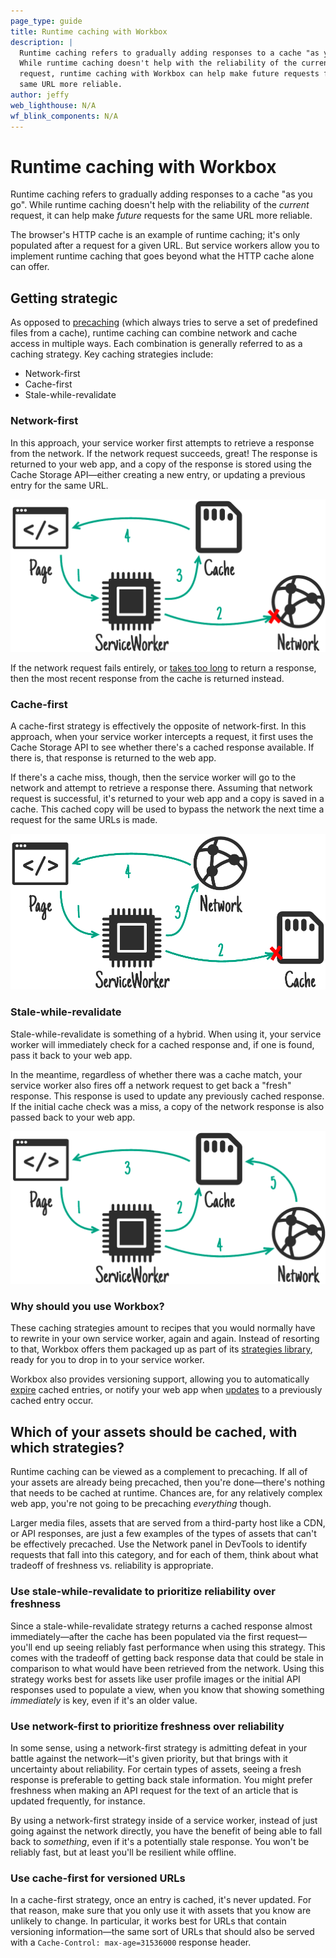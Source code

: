 ```yaml
---
page_type: guide
title: Runtime caching with Workbox
description: |
  Runtime caching refers to gradually adding responses to a cache "as you go".
  While runtime caching doesn't help with the reliability of the current
  request, runtime caching with Workbox can help make future requests for the
  same URL more reliable.
author: jeffy
web_lighthouse: N/A
wf_blink_components: N/A
---
```


# Runtime caching with Workbox

Runtime caching refers to gradually adding responses to a cache "as you go".
While runtime caching doesn't help with the reliability of the _current_
request, it can help make _future_ requests for the same URL more reliable.

The browser's HTTP cache is an example of runtime caching; it's only populated
after a request for a given URL. But service workers allow you to implement
runtime caching that goes beyond what the HTTP cache alone can offer.

## Getting strategic

As opposed to [precaching](/reliable/precache-with-workbox/) (which always tries to serve a set of
predefined files from a cache), runtime caching can combine network and cache access in multiple
ways. Each combination is generally referred to as a caching strategy. Key caching strategies
include:

+  Network-first
+  Cache-first
+  Stale-while-revalidate

### Network-first

In this approach, your service worker first attempts to retrieve a response from
the network. If the network request succeeds, great! The response is returned to
your web app, and a copy of the response is stored using the Cache Storage
API—either creating a new entry, or updating a previous entry for the same
URL.

![image](network-first.png)

If the network request fails entirely, or
[takes too long](https://developers.google.com/web/tools/workbox/guides/common-recipes#force_a_timeout_on_network_requests)
to return a response, then the most recent response from the cache is returned
instead.

### Cache-first

A cache-first strategy is effectively the opposite of network-first. In this
approach, when your service worker intercepts a request, it first uses the Cache
Storage API to see whether there's a cached response available. If there is,
that response is returned to the web app.

If there's a cache miss, though, then the service worker will go to the network
and attempt to retrieve a response there. Assuming that network request is
successful, it's returned to your web app and a copy is saved in a cache. This
cached copy will be used to bypass the network the next time a request for the
same URLs is made.

![image](./cache-first.png)

### Stale-while-revalidate

Stale-while-revalidate is something of a hybrid. When using it, your service
worker will immediately check for a cached response and, if one is found, pass
it back to your web app.

In the meantime, regardless of whether there was a cache match, your service
worker also fires off a network request to get back a "fresh" response. This
response is used to update any previously cached response. If the initial cache
check was a miss, a copy of the network response is also passed back to your web
app.

![image](stale-while-revalidate.png)

### Why should you use Workbox?

These caching strategies amount to recipes that you would normally have to
rewrite in your own service worker, again and again. Instead of resorting to
that, Workbox offers them packaged up as part of its
[strategies library](https://developers.google.com/web/tools/workbox/modules/workbox-strategies),
ready for you to drop in to your service worker.

Workbox also provides versioning support, allowing you to automatically
[expire](https://developers.google.com/web/tools/workbox/modules/workbox-cache-expiration)
cached entries, or notify your web app when
[updates](https://developers.google.com/web/tools/workbox/modules/workbox-broadcast-cache-update)
to a previously cached entry occur.

## Which of your assets should be cached, with which strategies?

Runtime caching can be viewed as a complement to precaching. If all of your
assets are already being precached, then you're done—there's nothing that needs
to be cached at runtime. Chances are, for any relatively complex web app, you're
not going to be precaching _everything_ though.

Larger media files, assets that are served from a third-party host like a CDN,
or API responses, are just a few examples of the types of assets that can't be
effectively precached. Use the Network panel in DevTools to identify requests
that fall into this category, and for each of them, think about what tradeoff of
freshness vs. reliability is appropriate.

### Use stale-while-revalidate to prioritize reliability over freshness

Since a stale-while-revalidate strategy returns a cached response almost
immediately—after the cache has been populated via the first request—you'll end
up seeing reliably fast performance when using this strategy. This comes with
the tradeoff of getting back response data that could be stale in comparison to
what would have been retrieved from the network. Using this strategy works best
for assets like user profile images or the initial API responses used to
populate a view, when you know that showing something _immediately_ is key, even
if it's an older value.

### Use network-first to prioritize freshness over reliability

In some sense, using a network-first strategy is admitting defeat in your battle
against the network—it's given priority, but that brings with it uncertainty
about reliability. For certain types of assets, seeing a fresh response is
preferable to getting back stale information. You might prefer freshness when
making an API request for the text of an article that is updated frequently, for
instance.

By using a network-first strategy inside of a service worker, instead of just
going against the network directly, you have the benefit of being able to fall
back to _something_, even if it's a potentially stale response. You won't be
reliably fast, but at least you'll be resilient while offline.

### Use cache-first for versioned URLs

In a cache-first strategy, once an entry is cached, it's never updated. For that
reason, make sure that you only use it with assets that you know are unlikely to
change. In particular, it works best for URLs that contain versioning
information—the same sort of URLs that should also be served with a
`Cache-Control: max-age=31536000` response header.
